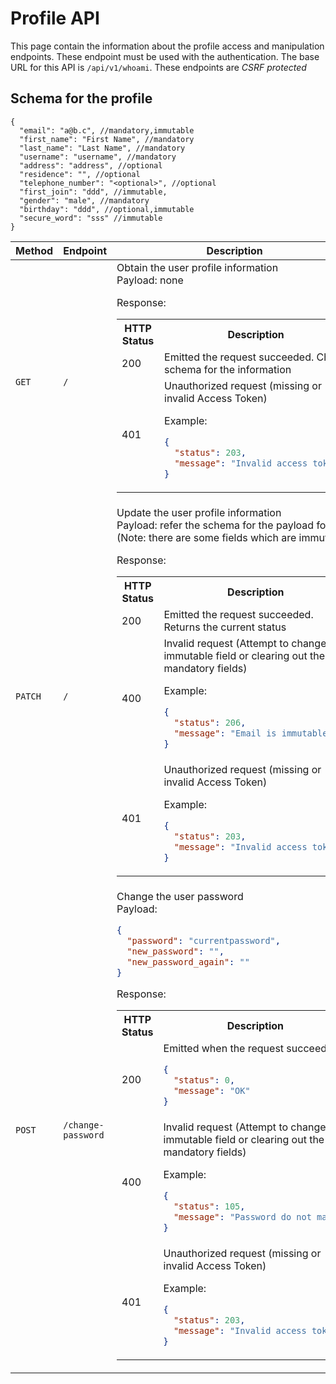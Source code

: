 # Profile API

This page contain the information about the profile access and manipulation endpoints. These endpoint must be used with the authentication. The base URL for this API is `/api/v1/whoami`. These endpoints are _CSRF protected_

## Schema for the profile

```jsonc
{
  "email": "a@b.c", //mandatory,immutable
  "first_name": "First Name", //mandatory
  "last_name": "Last Name", //mandatory
  "username": "username", //mandatory
  "address": "address", //optional
  "residence": "", //optional
  "telephone_number": "<optional>", //optional
  "first_join": "ddd", //immutable,
  "gender": "male", //mandatory
  "birthday": "ddd", //optional,immutable
  "secure_word": "sss" //immutable
}
```

<table>
<tr><th>Method</th><th>Endpoint</th><th>Description</th></tr>
<tbody>
<tr>
<td>

`GET`

</td><td>

`/`</td><td>Obtain the user profile information  
Payload: none

Response:

<table>
<tr><th>HTTP Status</th><th>Description</th></tr>
<tr><td>200</td><td>
Emitted the request succeeded. Check schema for the information
</td>
</tr>
<tr>
<td>401</td>
<td>Unauthorized request (missing or invalid Access Token)

Example:

```json
{
  "status": 203,
  "message": "Invalid access token"
}
```

</td>
</tr>
</table>
</td>
</tr>
<tr>
<td>

`PATCH`

</td><td>

`/`</td><td>Update the user profile information  
Payload: refer the schema for the payload format. (Note: there are some fields which are immutable)

Response:

<table>
<tr><th>HTTP Status</th><th>Description</th></tr>
<tr><td>200</td><td>
Emitted the request succeeded. Returns the current status
</td>
</tr>
<tr>
<td>400</td>
<td>Invalid request (Attempt to change immutable field or clearing out the mandatory fields)

Example:

```json
{
  "status": 206,
  "message": "Email is immutable"
}
```

</td>
</tr>
<tr>
<td>401</td>
<td>Unauthorized request (missing or invalid Access Token)

Example:

```json
{
  "status": 203,
  "message": "Invalid access token"
}
```

</td>
</tr>
</table>
</td>
</tr>
<tr>
<td>

`POST`

</td><td>

`/change-password`</td><td>Change the user password  
Payload:

```json
{
  "password": "currentpassword",
  "new_password": "",
  "new_password_again": ""
}
```

Response:

<table>
<tr><th>HTTP Status</th><th>Description</th></tr>
<tr><td>200</td><td>
Emitted when the request succeeded.

```json
{
  "status": 0,
  "message": "OK"
}
```

</td>
</tr>
<tr>
<td>400</td>
<td>Invalid request (Attempt to change immutable field or clearing out the mandatory fields)

Example:

```json
{
  "status": 105,
  "message": "Password do not match"
}
```

</td>
</tr>
<tr>
<td>401</td>
<td>Unauthorized request (missing or invalid Access Token)

Example:

```json
{
  "status": 203,
  "message": "Invalid access token"
}
```

</td>
</tr>
</table>
</td>
</tr>
</tbody>
</table>
